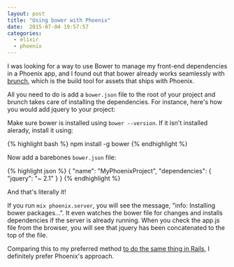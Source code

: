 ```yaml
---
layout: post
title: "Using bower with Phoenix"
date:  2015-07-04 19:57:57
categories:
  - elixir
  - phoenix
---
```


I was looking for a way to use Bower
to manage my front-end dependencies
in a Phoenix app,
and I found out
that bower already works seamlessly
with [brunch](http://brunch.io/),
which is the build tool for assets
that ships with Phoenix.

All you need to do is
add a `bower.json` file
to the root of your project
and brunch takes care of
installing the dependencies.
For instance,
here's how you would add
jquery to your project:

Make sure bower is installed
using `bower --version`.
If it isn't installed alerady,
install it using:

{% highlight bash %}
npm install -g bower
{% endhighlight %}

Now add a barebones `bower.json` file:

{% highlight json %}
{
  "name": "MyPhoenixProject",
  "dependencies": {
    "jquery": "~ 2.1"
  }
}
{% endhighlight %}

And that's literally it!

If you run `mix phoenix.server`,
you will see the message,
"info: Installing bower packages...".
It even watches the bower file for changes
and installs dependencies
if the server is already running.
When you check the app.js file
from the browser,
you will see that jquery
has been concatenated
to the top of the file.

Comparing this to my preferred method
[to do the same thing in Rails](/posts/rails-assets/),
I definitely prefer Phoenix's approach.

